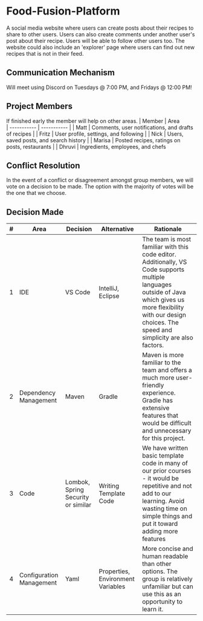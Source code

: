 # Food-Fusion-Platform
 A social media website where users can create posts about their recipes to share to other users. Users can also create comments under another user's post about their recipe. Users will be able to follow other users too. The website could also include an 'explorer' page where users can find out new recipes that is not in their feed.


## Communication Mechanism
 Will meet using Discord on Tuesdays @ 7:00 PM, and Fridays @ 12:00 PM!


 ## Project Members
 If finished early the member will help on other areas. 
| Member | Area  
| ----------- | ----------- |
| Matt | Comments, user notifications, and drafts of recipes |
| Fritz | User profile, settings, and following |
| Nick | Users, saved posts, and search history |
| Marisa | Posted recipes, ratings on posts, restaurants |
| Dhruvi | Ingredients, employees, and chefs


 ## Conflict Resolution
 In the event of a conflict or disagreement amongst group members, we will vote on a decision to be made. The option with the majority of votes will be the one that we choose.

## Decision Made
| # | Area | Decision | Alternative | Rationale |
| --- | ---| --- | --- | --- |
| 1 | IDE | VS Code | IntelliJ, Eclipse | The team is most familiar with this code editor. Additionally, VS Code supports multiple languages outside of Java which gives us more flexibility with our design choices. The speed and simplicity are also factors. |
| 2 | Dependency Management | Maven | Gradle | Maven is more familiar to the team and offers a much more user-friendly experience. Gradle has extensive features that would be difficult and unnecessary for this project. |
| 3 | Code | Lombok, Spring Security or similar | Writing Template Code | We have written basic template code in many of our prior courses - it would be repetitive and not add to our learning. Avoid wasting time on simple things and put it toward adding more features |
| 4 | Configuration Management | Yaml | Properties, Environment Variables | More concise and human readable than other options. The group is relatively unfamiliar but can use this as an opportunity to learn it. |
